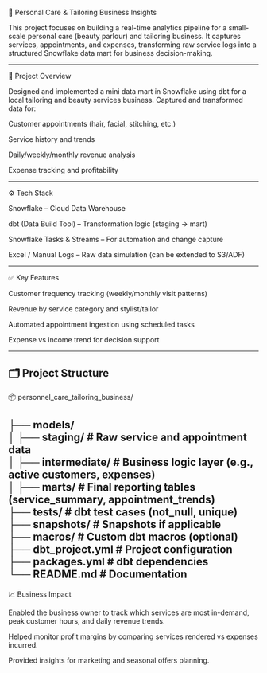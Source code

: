 🧵 Personal Care & Tailoring Business Insights

This project focuses on building a real-time analytics pipeline for a small-scale personal care (beauty parlour) and tailoring business. It captures services, appointments, and expenses, transforming raw service logs into a structured Snowflake data mart for business decision-making.


---

📌 Project Overview

Designed and implemented a mini data mart in Snowflake using dbt for a local tailoring and beauty services business.
Captured and transformed data for:

Customer appointments (hair, facial, stitching, etc.)

Service history and trends

Daily/weekly/monthly revenue analysis

Expense tracking and profitability



---

⚙️ Tech Stack

Snowflake – Cloud Data Warehouse

dbt (Data Build Tool) – Transformation logic (staging → mart)

Snowflake Tasks & Streams – For automation and change capture

Excel / Manual Logs – Raw data simulation (can be extended to S3/ADF)



---

✅ Key Features

Customer frequency tracking (weekly/monthly visit patterns)

Revenue by service category and stylist/tailor

Automated appointment ingestion using scheduled tasks

Expense vs income trend for decision support



---
## 🗂️ Project Structure
📦 personnel_care_tailoring_business/  

├── models/  
│   ├── staging/              # Raw service and appointment data  
│   ├── intermediate/         # Business logic layer (e.g., active customers, expenses)  
│   ├── marts/                # Final reporting tables (service_summary, appointment_trends)  
├── tests/                    # dbt test cases (not_null, unique)  
├── snapshots/                # Snapshots if applicable  
├── macros/                   # Custom dbt macros (optional)  
├── dbt_project.yml           # Project configuration  
├── packages.yml              # dbt dependencies  
└── README.md                 # Documentation
---

📈 Business Impact

Enabled the business owner to track which services are most in-demand, peak customer hours, and daily revenue trends.

Helped monitor profit margins by comparing services rendered vs expenses incurred.

Provided insights for marketing and seasonal offers planning.

